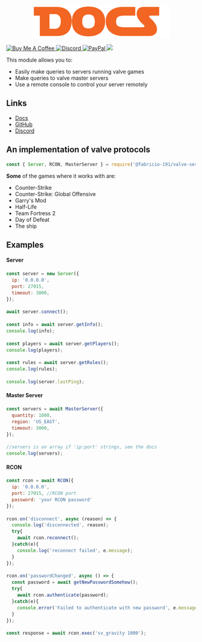 <p align="center">
	<a href="https://fabricio-191.github.io/docs/valve-server-query/" rel="prefetch">
		<img src="https://raw.githubusercontent.com/Fabricio-191/docs/main/src/static/docs1.png">
	</a>
</p>

<a href="https://www.buymeacoffee.com/Fabricio191" target="_blank">
	<img src="https://cdn.buymeacoffee.com/buttons/default-orange.png" alt="Buy Me A Coffee" height="20" width="100">
</a>
<a href="https://discord.gg/zrESMn6" target="_blank">
	<img src="https://img.shields.io/discord/555535212461948936?color=7289da" alt="Discord">
</a>
<a href="https://paypal.me/Fabricio191" target="_blank">
	<img src="https://img.shields.io/badge/Donate-PayPal-001570" alt="PayPal">
</a>
<a href="https://github.com/Fabricio-191/simplest.db/actions/workflows/node.js.yml" target="_blank">
	<img src="https://github.com/Fabricio-191/simplest.db/actions/workflows/node.js.yml/badge.svg">
</a>

</br>  

This module allows you to: 
* Easily make queries to servers running valve games
* Make queries to valve master servers
* Use a remote console to control your server remotely

## Links

* [Docs](https://fabricio-191.github.io/docs/valve-server-query/)
* [GitHub](https://github.com/Fabricio-191/valve-server-query)
* [Discord](https://discord.gg/zrESMn6)

## An implementation of valve protocols

```js
const { Server, RCON, MasterServer } = require('@fabricio-191/valve-server-query');
```

**Some** of the games where it works with are:

* Counter-Strike
* Counter-Strike: Global Offensive
* Garry's Mod
* Half-Life
* Team Fortress 2
* Day of Defeat
* The ship

## Examples

#### Server

```js
const server = new Server({
  ip: '0.0.0.0',
  port: 27015,
  timeout: 3000,
});

await server.connect();

const info = await server.getInfo();
console.log(info);

const players = await server.getPlayers();
console.log(players);

const rules = await server.getRules();
console.log(rules);

console.log(server.lastPing);
```

#### Master Server

```js
const servers = await MasterServer({
  quantity: 1000,
  region: 'US_EAST',
  timeout: 3000,
});

//servers is an array if 'ip:port' strings, see the docs
console.log(servers);
```

#### RCON

```js
const rcon = await RCON({
  ip: '0.0.0.0',
  port: 27015, //RCON port
  password: 'your RCON password'
});

rcon.on('disconnect', async (reason) => {
  console.log('disconnected', reason);
  try{
    await rcon.reconnect();
  }catch(e){
    console.log('reconnect failed', e.message);
  }
});

rcon.on('passwordChanged', async () => {
  const password = await getNewPasswordSomehow();
  try{
    await rcon.authenticate(password);
  }catch(e){
    console.error('Failed to authenticate with new password', e.message);
  }
});

const response = await rcon.exec('sv_gravity 1000');
```

